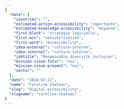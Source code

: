 ```yaml
---
{
  "data": {
    "countries": "",
    "estimated-action-accessibility": "importante",
    "estimated-knowledge-accessibility": "moyenne",
    "first-block": "stratégie logicielle",
    "first-win": "sensibilisation",
    "first-word": "Accessibilité",
    "idea-external": "culture-interne",
    "idea-internal": "culture-interne",
    "jobtitle": "Responsable diversité inclusion",
    "mission-issue-futur": "oui",
    "mission-issue-present": "oui",
    "sector": ""
  },
  "date": "2024-02-12",
  "name": "Caroline Chateau",
  "slug": "digital-accessibility",
  "slugname": "caroline-chateau"
}
---
```

